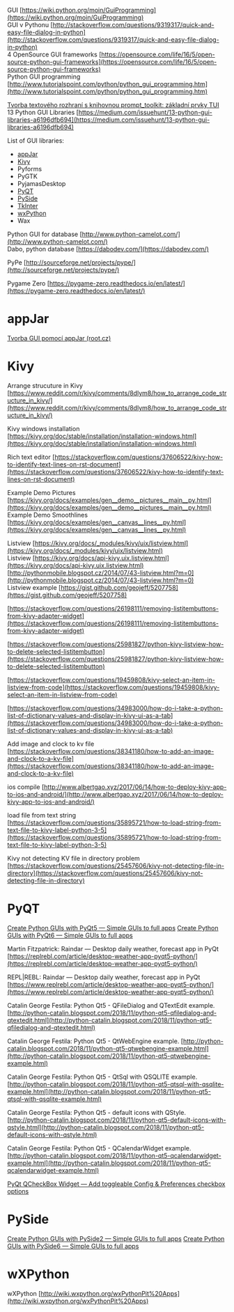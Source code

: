 
GUI [https://wiki.python.org/moin/GuiProgramming](https://wiki.python.org/moin/GuiProgramming)  
GUI v Pythonu [http://stackoverflow.com/questions/9319317/quick-and-easy-file-dialog-in-python](http://stackoverflow.com/questions/9319317/quick-and-easy-file-dialog-in-python)  
4 OpenSource GUI frameworks [https://opensource.com/life/16/5/open-source-python-gui-frameworks](https://opensource.com/life/16/5/open-source-python-gui-frameworks)  
Python GUI programming [http://www.tutorialspoint.com/python/python_gui_programming.htm](http://www.tutorialspoint.com/python/python_gui_programming.htm)  

[Tvorba textového rozhraní s knihovnou prompt_toolkit: základní prvky TUI](https://www.root.cz/clanky/tvorba-textoveho-rozhrani-s-knihovnou-prompt-toolkit-zakladni-prvky-tui/?utm_source=rss&utm_medium=text&utm_campaign=rss)  
13 Python GUI Libraries [https://medium.com/issuehunt/13-python-gui-libraries-a6196dfb694](https://medium.com/issuehunt/13-python-gui-libraries-a6196dfb694)  

List of GUI libraries:

- [appJar](#appJar.md)
- [Kivy](#Kivy.md)
- Pyforms
- PyGTK
- PyjamasDesktop
- [PyQT](#pyqt)
- [PySide](#pyside)
- [TkInter](python-tk.md)
- [wxPython](#wxpython)
- Wax
  
Python GUI for database [http://www.python-camelot.com/](http://www.python-camelot.com/)  
Dabo, python database [https://dabodev.com/](https://dabodev.com/)  
  
  

PyPe [http://sourceforge.net/projects/pype/](http://sourceforge.net/projects/pype/)  
  
Pygame Zero [https://pygame-zero.readthedocs.io/en/latest/](https://pygame-zero.readthedocs.io/en/latest/)  
  
# appJar

[Tvorba GUI pomocí appJar (root.cz)](https://www.root.cz/clanky/tvorba-grafickeho-uzivatelskeho-rozhrani-v-pythonu-s-vyuzitim-knihovny-appjar/)

# Kivy

Arrange strucuture in Kivy [https://www.reddit.com/r/kivy/comments/8dlym8/how_to_arrange_code_structure_in_kivy/](https://www.reddit.com/r/kivy/comments/8dlym8/how_to_arrange_code_structure_in_kivy/)  
  
Kivy windows installation [https://kivy.org/doc/stable/installation/installation-windows.html](https://kivy.org/doc/stable/installation/installation-windows.html)  
  
Rich text editor [https://stackoverflow.com/questions/37606522/kivy-how-to-identify-text-lines-on-rst-document](https://stackoverflow.com/questions/37606522/kivy-how-to-identify-text-lines-on-rst-document)  
  
Example Demo Pictures [https://kivy.org/docs/examples/gen__demo__pictures__main__py.html](https://kivy.org/docs/examples/gen__demo__pictures__main__py.html)  
Example Demo Smoothlines [https://kivy.org/docs/examples/gen__canvas__lines__py.html](https://kivy.org/docs/examples/gen__canvas__lines__py.html)  
  
  
Listview [https://kivy.org/docs/_modules/kivy/uix/listview.html](https://kivy.org/docs/_modules/kivy/uix/listview.html)  
Listview [https://kivy.org/docs/api-kivy.uix.listview.html](https://kivy.org/docs/api-kivy.uix.listview.html)  
[http://pythonmobile.blogspot.cz/2014/07/43-listview.html?m=0](http://pythonmobile.blogspot.cz/2014/07/43-listview.html?m=0)  
Listview example [https://gist.github.com/geojeff/5207758](https://gist.github.com/geojeff/5207758)  
  
[https://stackoverflow.com/questions/26198111/removing-listitembuttons-from-kivy-adapter-widget](https://stackoverflow.com/questions/26198111/removing-listitembuttons-from-kivy-adapter-widget)  
  
[https://stackoverflow.com/questions/25981827/python-kivy-listview-how-to-delete-selected-listitembutton](https://stackoverflow.com/questions/25981827/python-kivy-listview-how-to-delete-selected-listitembutton)  
  
[https://stackoverflow.com/questions/19459808/kivy-select-an-item-in-listview-from-code](https://stackoverflow.com/questions/19459808/kivy-select-an-item-in-listview-from-code)  
  
[https://stackoverflow.com/questions/34983000/how-do-i-take-a-python-list-of-dictionary-values-and-display-in-kivy-ui-as-a-tab](https://stackoverflow.com/questions/34983000/how-do-i-take-a-python-list-of-dictionary-values-and-display-in-kivy-ui-as-a-tab)  
  
  
Add image and clock to kv file [https://stackoverflow.com/questions/38341180/how-to-add-an-image-and-clock-to-a-kv-file](https://stackoverflow.com/questions/38341180/how-to-add-an-image-and-clock-to-a-kv-file)  
  
ios compile [http://www.albertgao.xyz/2017/06/14/how-to-deploy-kivy-app-to-ios-and-android/](http://www.albertgao.xyz/2017/06/14/how-to-deploy-kivy-app-to-ios-and-android/)  
  
load file from text string [https://stackoverflow.com/questions/35895721/how-to-load-string-from-text-file-to-kivy-label-python-3-5](https://stackoverflow.com/questions/35895721/how-to-load-string-from-text-file-to-kivy-label-python-3-5)  
  
Kivy not detecting KV file in directory problem [https://stackoverflow.com/questions/25457606/kivy-not-detecting-file-in-directory](https://stackoverflow.com/questions/25457606/kivy-not-detecting-file-in-directory)

# PyQT

[Create Python GUIs with PyQt5 — Simple GUIs to full apps](https://www.pythonguis.com/pyqt5/)
[Create Python GUIs with PyQt6 — Simple GUIs to full apps](https://www.pythonguis.com/pyqt6/)
  
Martin Fitzpatrick: Raindar — Desktop daily weather, forecast app in PyQt [https://replrebl.com/article/desktop-weather-app-pyqt5-python/](https://replrebl.com/article/desktop-weather-app-pyqt5-python/)  
  
REPL|REBL: Raindar — Desktop daily weather, forecast app in PyQt [https://www.replrebl.com/article/desktop-weather-app-pyqt5-python/](https://www.replrebl.com/article/desktop-weather-app-pyqt5-python/)  
  
Catalin George Festila: Python Qt5 - QFileDialog and QTextEdit example. [http://python-catalin.blogspot.com/2018/11/python-qt5-qfiledialog-and-qtextedit.html](http://python-catalin.blogspot.com/2018/11/python-qt5-qfiledialog-and-qtextedit.html)  
  
Catalin George Festila: Python Qt5 - QtWebEngine example. [http://python-catalin.blogspot.com/2018/11/python-qt5-qtwebengine-example.html](http://python-catalin.blogspot.com/2018/11/python-qt5-qtwebengine-example.html)  
  
Catalin George Festila: Python Qt5 - QtSql with QSQLITE example. [http://python-catalin.blogspot.com/2018/11/python-qt5-qtsql-with-qsqlite-example.html](http://python-catalin.blogspot.com/2018/11/python-qt5-qtsql-with-qsqlite-example.html)  
  
Catalin George Festila: Python Qt5 - default icons with QStyle. [http://python-catalin.blogspot.com/2018/11/python-qt5-default-icons-with-qstyle.html](http://python-catalin.blogspot.com/2018/11/python-qt5-default-icons-with-qstyle.html)  
  
Catalin George Festila: Python Qt5 - QCalendarWidget example. [http://python-catalin.blogspot.com/2018/11/python-qt5-qcalendarwidget-example.html](http://python-catalin.blogspot.com/2018/11/python-qt5-qcalendarwidget-example.html)

[PyQt QCheckBox Widget — Add toggleable Config & Preferences checkbox options](https://www.pythonguis.com/docs/qcheckbox/)

# PySide

[Create Python GUIs with PySide2 — Simple GUIs to full apps](https://www.pythonguis.com/pyside2/)
[Create Python GUIs with PySide6 — Simple GUIs to full apps](https://www.pythonguis.com/pyside6/)


# wXPython

wXPython [http://wiki.wxpython.org/wxPythonPit%20Apps](http://wiki.wxpython.org/wxPythonPit%20Apps)  